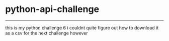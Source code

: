 # python-api-challenge
--------------------------------------------------------------
this is my python challenge 6 i couldnt quite figure out 
how to download it as a csv for the next challenge however 
